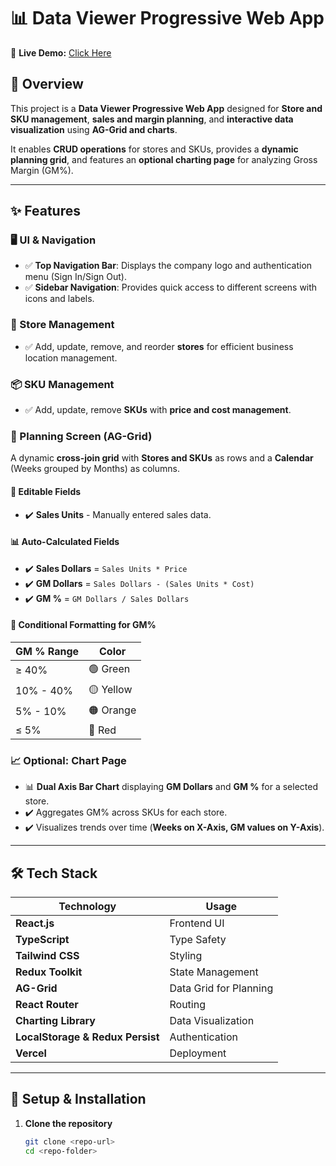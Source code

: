 # 📊 Data Viewer Progressive Web App  

🚀 **Live Demo:** [Click Here](https://gs-030499-prathvi-tomar-git-main-prathvitomars-projects.vercel.app)

## 📌 Overview  
This project is a **Data Viewer Progressive Web App** designed for **Store and SKU management**, **sales and margin planning**, and **interactive data visualization** using **AG-Grid and charts**.  

It enables **CRUD operations** for stores and SKUs, provides a **dynamic planning grid**, and features an **optional charting page** for analyzing Gross Margin (GM%).  

---

## ✨ Features  

### 🖥️ UI & Navigation  
- ✅ **Top Navigation Bar**: Displays the company logo and authentication menu (Sign In/Sign Out).  
- ✅ **Sidebar Navigation**: Provides quick access to different screens with icons and labels.  

### 🏪 Store Management  
- ✅ Add, update, remove, and reorder **stores** for efficient business location management.  

### 📦 SKU Management  
- ✅ Add, update, remove **SKUs** with **price and cost management**.  

### 📅 Planning Screen (AG-Grid)  
A dynamic **cross-join grid** with **Stores and SKUs** as rows and a **Calendar** (Weeks grouped by Months) as columns.  

#### 📝 **Editable Fields**  
- ✔️ **Sales Units** - Manually entered sales data.  

#### 📊 **Auto-Calculated Fields**  
- ✔️ **Sales Dollars** = `Sales Units * Price`  
- ✔️ **GM Dollars** = `Sales Dollars - (Sales Units * Cost)`  
- ✔️ **GM %** = `GM Dollars / Sales Dollars`  

#### 🎨 **Conditional Formatting for GM%**  
| GM % Range  | Color |
|-------------|-------|
| ≥ 40%       | 🟢 Green |
| 10% - 40%   | 🟡 Yellow |
| 5% - 10%    | 🟠 Orange |
| ≤ 5%        | 🔴 Red |

### 📈 Optional: Chart Page  
- 📊 **Dual Axis Bar Chart** displaying **GM Dollars** and **GM %** for a selected store.  
- ✔️ Aggregates GM% across SKUs for each store.  
- ✔️ Visualizes trends over time (**Weeks on X-Axis, GM values on Y-Axis**).  

---

## 🛠️ Tech Stack  

| **Technology**  | **Usage** |
|----------------|----------|
| **React.js** | Frontend UI |
| **TypeScript** | Type Safety |
| **Tailwind CSS** | Styling |
| **Redux Toolkit** | State Management |
| **AG-Grid** | Data Grid for Planning |
| **React Router** | Routing |
| **Charting Library** | Data Visualization |
| **LocalStorage & Redux Persist** | Authentication |
| **Vercel** | Deployment |

---

## 🔗 Setup & Installation  

1. **Clone the repository**  
   ```sh
   git clone <repo-url>
   cd <repo-folder>
